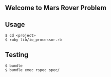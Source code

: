 ## Welcome to Mars Rover Problem

Usage
-------

```shell
$ cd <project>
$ ruby lib/io_processor.rb
```

Testing
-------

```shell
$ bundle
$ bundle exec rspec spec/
```
